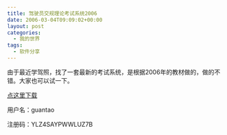 ```yaml
---
title: 驾驶员交规理论考试系统2006
date: 2006-03-04T09:09:02+00:00
layout: post
categories:
  - 我的世界
tags:
  - 软件分享
---
```


由于最近学驾照，找了一套最新的考试系统，是根据2006年的教材做的，做的不错。大家也可以试一下。

[点这里下载](http://www.cnsoft4u.com/download/DriverTest2006.zip)

用户名：guantao

注册码：YLZ4SAYPWWLUZ7B
